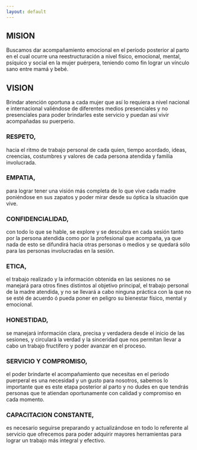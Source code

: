 ```yaml
---
layout: default
---
```


## MISION

Buscamos dar acompañamiento emocional en el período posterior al parto en el
cual ocurre una reestructuración a nivel físico, emocional, mental, psíquico y
social en la mujer puérpera, teniendo como fin lograr un vínculo sano entre
mamá y bebé.

## VISION

Brindar atención oportuna a cada mujer que así lo requiera a nivel nacional e
internacional valiéndose de diferentes medios presenciales y no presenciales
para poder brindarles este servicio y puedan así vivir acompañadas su
puerperio.

### RESPETO,

hacia el ritmo de trabajo personal de cada quien, tiempo acordado, ideas,
creencias, costumbres y valores de cada persona atendida y familia involucrada.

### EMPATIA,

para lograr tener una visión más completa de lo que vive cada madre poniéndose
en sus zapatos y poder mirar desde su óptica la situación que vive.

### CONFIDENCIALIDAD,

con todo lo que se hable, se explore y se descubra en cada sesión tanto por la
persona atendida como por la profesional que acompaña, ya que nada de esto se
difundirá hacia otras personas o medios y se quedará sólo para las personas
involucradas en la sesión.

### ETICA,

el trabajo realizado y la información obtenida en las sesiones no se manejará
para otros fines distintos al objetivo principal, el trabajo personal de la
madre atendida, y no se llevará a cabo ninguna práctica con la que no se esté
de acuerdo ó pueda poner en peligro su bienestar físico, mental y emocional.

### HONESTIDAD,

se manejará información clara, precisa y verdadera desde el inicio de las
sesiones, y circulará la verdad y la sinceridad que nos permitan llevar a cabo
un trabajo fructífero y poder avanzar en el proceso.

### SERVICIO Y COMPROMISO,

el poder brindarte el acompañamiento que necesitas en el periodo puerperal es
una necesidad y un gusto para nosotros, sabemos lo importante que es este etapa
posterior al parto y no dudes en que tendrás personas que te atiendan
oportunamente con calidad y compromiso en cada momento.

### CAPACITACION CONSTANTE,

es necesario seguirse preparando y actualizándose en todo lo referente al
servicio que ofrecemos para poder adquirir mayores herramientas para lograr un
trabajo más integral y efectivo.
